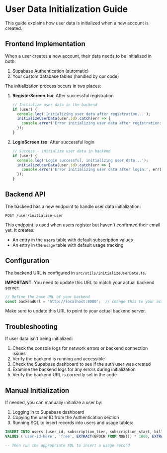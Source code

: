 # User Data Initialization Guide

This guide explains how user data is initialized when a new account is created.

## Frontend Implementation

When a user creates a new account, their data needs to be initialized in both:
1. Supabase Authentication (automatic)
2. Your custom database tables (handled by our code)

The initialization process occurs in two places:

1. **RegisterScreen.tsx**: After successful registration
   ```typescript
   // Initialize user data in the backend
   if (user) {
     console.log('Initializing user data after registration...');
     initializeUserData(user.id).catch(err => {
       console.error('Error initializing user data after registration:', err);
     });
   }
   ```

2. **LoginScreen.tsx**: After successful login
   ```typescript
   // Success - initialize user data in backend
   if (user) {
     console.log('Login successful, initializing user data...');
     initializeUserData(user.id).catch(err => {
       console.error('Error initializing user data after login:', err);
     });
   }
   ```

## Backend API

The backend has a new endpoint to handle user data initialization:

```
POST /user/initialize-user
```

This endpoint is used when users register but haven't confirmed their email yet. It creates:
- An entry in the `users` table with default subscription values
- An entry in the `usage` table with default usage tracking

## Configuration

The backend URL is configured in `src/utils/initializeUserData.ts`. 

**IMPORTANT**: You need to update this URL to match your actual backend server:
```typescript
// Define the base URL of your backend
const backendUrl = 'http://localhost:8080';  // Change this to your actual backend URL
```

Make sure to update this URL to point to your actual backend server.

## Troubleshooting

If user data isn't being initialized:

1. Check the console logs for network errors or backend connection issues
2. Verify the backend is running and accessible
3. Check the Supabase dashboard to see if the auth user was created
4. Examine the backend logs for any errors during initialization
5. Verify the backend URL is correctly set in the code

## Manual Initialization

If needed, you can manually initialize a user by:

1. Logging in to Supabase dashboard
2. Copying the user ID from the Authentication section
3. Running SQL to insert records into users and usage tables:

```sql
INSERT INTO users (user_id, subscription_tier, subscription_start, billing_cycle_start, billing_cycle_end)
VALUES ('user-id-here', 'free', EXTRACT(EPOCH FROM NOW()) * 1000, EXTRACT(EPOCH FROM NOW()) * 1000, EXTRACT(EPOCH FROM NOW() + INTERVAL '30 days') * 1000);

-- Then run the appropriate SQL to insert a usage record
```